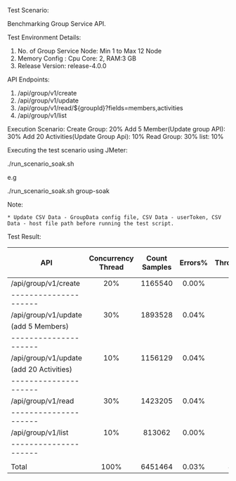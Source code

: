 Test Scenario:

Benchmarking Group Service API.

Test Environment Details:

 1. No. of Group Service Node: Min 1 to Max 12 Node
 2. Memory Config : Cpu Core: 2, RAM:3 GB
 3. Release Version: release-4.0.0

API Endpoints:
 1. /api/group/v1/create
 2. /api/group/v1/update
 3. /api/group/v1/read/${groupId}?fields=members,activities
 4. /api/group/v1/list

Execution Scenario:
Create Group: 20%
Add 5 Member(Update group API): 30%
Add 20 Activities(Update Group Api): 10%
Read Group: 30%
list: 10%

Executing the test scenario using JMeter:

./run_scenario_soak.sh <Scenario-Name>

e.g

./run_scenario_soak.sh  group-soak

Note:

    * Update CSV Data - GroupData config file, CSV Data - userToken, CSV Data - host file path before running the test script.

Test Result:

| API 	              | Concurrency Thread |    Count Samples  |   Errors% 	 | Throughput/sec  |Avg Resp Time  | 95th pct  |99th pct  |
|---------------------|:------------------:|:-----------------:|:-----------:|:---------------:|:-------------:|:---------:|:--------:|
|/api/group/v1/create | 	20% 	       |      1165540      |	  0.00%  |	   778.32	   |       232     |   	 447   |      516 |
|---------------------|                    |                   |             |                 |               |           |          |
|/api/group/v1/update |   30%              |     1893528       |       0.04% |     1263.6      |        218    |     479   |      621 |
|(add 5 Members)      |                    |                   |             |                 |               |           |          |
|---------------------|                    |                   |             |                 |               |           |          |
|/api/group/v1/update |   10%              |     1156129       |       0.04% |     772.04      |       240     |     494   |     647  |
|(add 20 Activities)  |                    |                   |             |                 |               |           |          |
|---------------------|                    |                   |             |                 |               |           |          |
|/api/group/v1/read   |   30%              |     1423205       |      0.04%  |     950.4       |       199     |     375   |     482  |
|---------------------|                    |                   |             |                 |               |           |          |
|/api/group/v1/list   |   10%              |     813062        |      0.00%  |     544.04      |       191     |     310   |     385  |
|---------------------|                    |                   |             |                 |               |           |          |
|                     |                    |                   |             |                 |               |           |          |
|    Total            |   100%             |     6451464       |      0.03%  |     4305.23     |       208     |     464   |     595  |